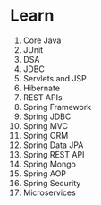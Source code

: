 # Learn

1. Core Java
2. JUnit
3. DSA
4. JDBC
5. Servlets and JSP
6. Hibernate
7. REST APIs
8. Spring Framework
9. Spring JDBC
10. Spring MVC
11. Spring ORM
12. Spring Data JPA
13. Spring REST API
14. Spring Mongo
15. Spring AOP
16. Spring Security
17. Microservices